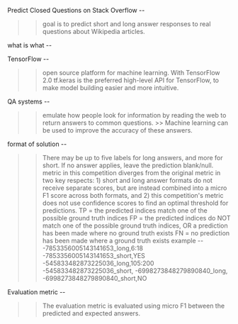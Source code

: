 Predict Closed Questions on Stack Overflow --

>> goal is to predict short and long answer responses to real questions about Wikipedia articles.

what is what --

TensorFlow -- 
>>  open source platform for machine learning. With TensorFlow 2.0
>> tf.keras is the preferred high-level API for TensorFlow, to make model building easier and more intuitive. 

QA systems -- 
>> emulate how people look for information by reading the web to return answers to common questions. >> Machine learning can be used to improve the accuracy of these answers.

format of solution --
>> There may be up to five labels for long answers, and more for short. If no answer applies, leave the prediction blank/null.
>> metric in this competition diverges from the original metric in two key respects: 1) short and long answer formats do not receive separate scores, but are instead combined into a micro F1 score across both formats, and 2) this competition's metric does not use confidence scores to find an optimal threshold for predictions.
>> TP = the predicted indices match one of the possible ground truth indices
>> FP = the predicted indices do NOT match one of the possible ground truth indices, OR a prediction has been made where no ground truth exists
>> FN = no prediction has been made where a ground truth exists
>> example --
	-7853356005143141653_long,6:18
	-7853356005143141653_short,YES
	-545833482873225036_long,105:200
	-545833482873225036_short,
	-6998273848279890840_long,
	-6998273848279890840_short,NO

Evaluation metric  --
>> The evaluation metric is evaluated using micro F1 between the predicted and expected answers.